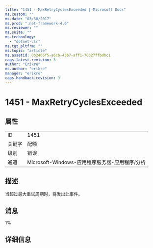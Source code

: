 ```yaml
---
title: "1451 - MaxRetryCyclesExceeded | Microsoft Docs"
ms.custom: ""
ms.date: "03/30/2017"
ms.prod: ".net-framework-4.6"
ms.reviewer: ""
ms.suite: ""
ms.technology: 
  - "dotnet-clr"
ms.tgt_pltfrm: ""
ms.topic: "article"
ms.assetid: 0b2466f5-a6cb-43b7-aff1-70327ffbdbc1
caps.latest.revision: 3
author: "Erikre"
ms.author: "erikre"
manager: "erikre"
caps.handback.revision: 3
---
```

# 1451 - MaxRetryCyclesExceeded
## 属性  
  
|||  
|-|-|  
|ID|1451|  
|关键字|配额|  
|级别|错误|  
|通道|Microsoft\-Windows\-应用程序服务器\-应用程序\/分析|  
  
## 描述  
 当超过最大重试周期时，将发出此事件。  
  
## 消息  
 1%  
  
## 详细信息